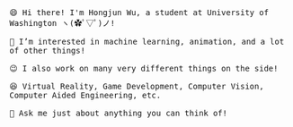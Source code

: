 <p>
  <samp>
    <br>
    <br>😄 Hi there! I'm Hongjun Wu, a student at University of Washington ヽ(✿ﾟ▽ﾟ)ノ!<br>
    <br>🌱 I’m interested in machine learning, animation, and a lot of other things! <br>
    <br>😉 I also work on many very different things on the side!<br>
    <br>😆 Virtual Reality, Game Development, Computer Vision, Computer Aided Engineering, etc.<br>
    <br>💬 Ask me just about anything you can think of!<br>
  </samp>
  <br>
</p>

<!-- <img src="https://github-readme-stats.vercel.app/api?username=errrneist&show_icons=true"> -->
